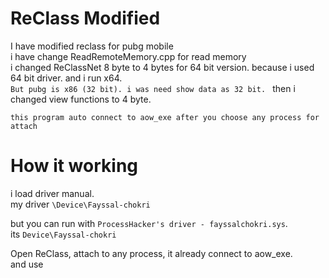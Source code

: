 # ReClass Modified

I have modified reclass for pubg mobile  
i have change ReadRemoteMemory.cpp for read memory  
i changed ReClassNet 8 byte to 4 bytes for 64 bit version. because i used 64 bit driver. and i run x64.  
`But pubg is x86 (32 bit). i was need show data as 32 bit. ` then i changed view functions to 4 byte.

`this program auto connect to aow_exe after you choose any process for attach`
# How it working
i load driver manual.  
my driver `\Device\Fayssal-chokri`  

but you can run with `ProcessHacker's driver - fayssalchokri.sys`.  
its `Device\Fayssal-chokri`  

Open ReClass, attach to any process, it already connect to aow_exe.  
and use